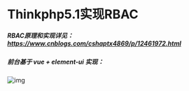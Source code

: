 # Thinkphp5.1实现RBAC

##### RBAC原理和实现详见：https://www.cnblogs.com/cshaptx4869/p/12461972.html

##### 前台基于 vue + element-ui 实现：

![img](https://img2020.cnblogs.com/blog/1215492/202004/1215492-20200419135020773-459597964.png)

